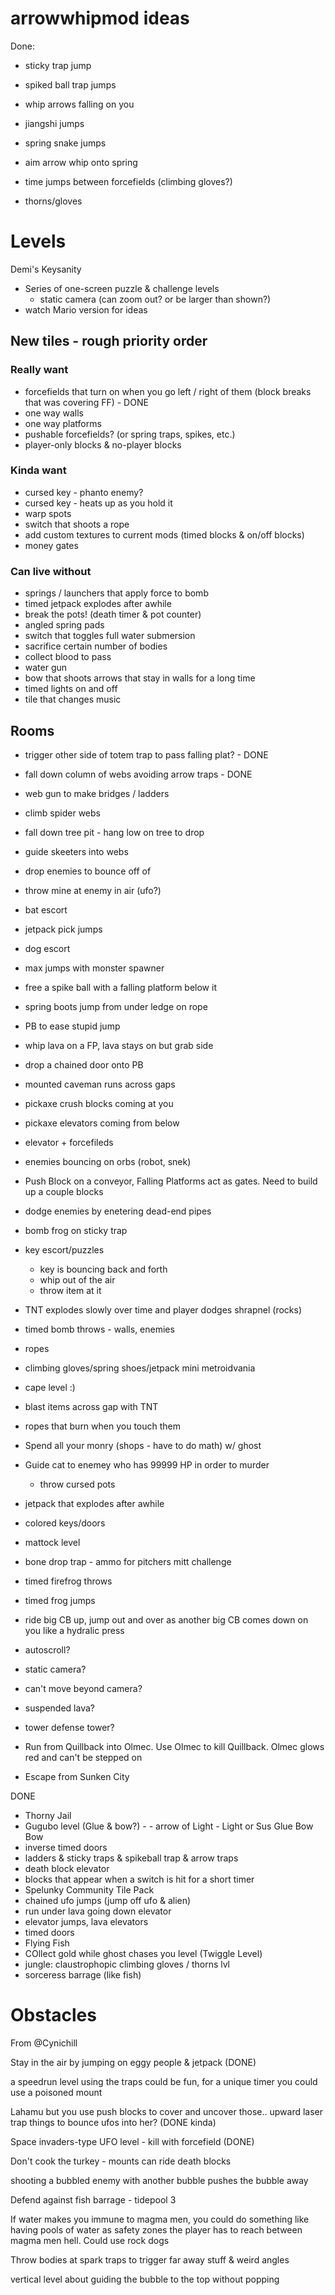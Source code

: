 # arrowwhipmod ideas

Done:

- sticky trap jump
- spiked ball trap jumps

- whip arrows falling on you
- jiangshi jumps
- spring snake jumps
- aim arrow whip onto spring
- time jumps between forcefields (climbing gloves?)
- thorns/gloves

# Levels

Demi's Keysanity

- Series of one-screen puzzle & challenge levels
    - static camera (can zoom out? or be larger than shown?)
- watch Mario version for ideas

## New tiles - rough priority order

### Really want

- forcefields that turn on when you go left / right of them (block breaks that was covering FF) - DONE
- one way walls
- one way platforms
- pushable forcefields? (or spring traps, spikes, etc.)
- player-only blocks & no-player blocks

### Kinda want

- cursed key - phanto enemy?
- cursed key - heats up as you hold it
- warp spots
- switch that shoots a rope
- add custom textures to current mods (timed blocks & on/off blocks)
- money gates

### Can live without

- springs / launchers that apply force to bomb
- timed jetpack explodes after awhile
- break the pots! (death timer & pot counter)
- angled spring pads
- switch that toggles full water submersion
- sacrifice certain number of bodies
- collect blood to pass
- water gun
- bow that shoots arrows that stay in walls for a long time
- timed lights on and off
- tile that changes music

## Rooms

- trigger other side of totem trap to pass falling plat? - DONE
- fall down column of webs avoiding arrow traps - DONE
- web gun to make bridges / ladders
- climb spider webs
- fall down tree pit - hang low on tree to drop
- guide skeeters into webs

- drop enemies to bounce off of
- throw mine at enemy in air (ufo?)
- bat escort
- jetpack pick jumps
- dog escort
- max jumps with monster spawner
- free a spike ball with a falling platform below it
- spring boots jump from under ledge on rope
- PB to ease stupid jump
- whip lava on a FP, lava stays on but grab side

- drop a chained door onto PB
- mounted caveman runs across gaps
- pickaxe crush blocks coming at you
- pickaxe elevators coming from below
- elevator + forcefileds
- enemies bouncing on orbs (robot, snek)
- Push Block on a conveyor, Falling Platforms act as gates. Need to build up a couple blocks
- dodge enemies by enetering dead-end pipes
- bomb frog on sticky trap


- key escort/puzzles
    - key is bouncing back and forth
    - whip out of the air
    - throw item at it
- TNT explodes slowly over time and player dodges shrapnel (rocks)
- timed bomb throws - walls, enemies
- ropes
- climbing gloves/spring shoes/jetpack mini metroidvania
- cape level :)
- blast items across gap with TNT
- ropes that burn when you touch them
- Spend all your monry (shops - have to do math) w/ ghost
- Guide cat to enemey who has 99999 HP in order to murder
    - throw cursed pots
- jetpack that explodes after awhile
- colored keys/doors
- mattock level
- bone drop trap - ammo for pitchers mitt challenge
- timed firefrog throws
- timed frog jumps
- ride big CB up, jump out and over as another big CB comes down on you like a hydralic press

- autoscroll?
- static camera?
- can't move beyond camera?
- suspended lava?
- tower defense tower?

- Run from Quillback into Olmec. Use Olmec to kill Quillback. Olmec glows red and can't be stepped on
- Escape from Sunken City

DONE

- Thorny Jail
- Gugubo level (Glue & bow?) - - arrow of Light - Light or Sus Glue Bow Bow
- inverse timed doors
- ladders & sticky traps & spikeball trap & arrow traps
- death block elevator
- blocks that appear when a switch is hit for a short timer
- Spelunky Community Tile Pack
- chained ufo jumps (jump off ufo & alien)
- run under lava going down elevator
- elevator jumps, lava elevators
- timed doors
- Flying Fish
- COllect gold while ghost chases you level (Twiggle Level)
- jungle: claustrophopic climbing gloves / thorns lvl
- sorceress barrage (like fish)


# Obstacles

From @Cynichill

Stay in the air by jumping on eggy people & jetpack (DONE)

a speedrun level using the traps could be fun, for a unique timer you could use a poisoned mount

Lahamu but you use push blocks to cover and uncover those.. upward laser trap things to bounce ufos into her? (DONE kinda)

Space invaders-type UFO level - kill with forcefield (DONE)

Don't cook the turkey - mounts can ride death blocks

shooting a bubbled enemy with another bubble pushes the bubble away

Defend against fish barrage - tidepool 3

If water makes you immune to magma men, you could do something like having pools of water as safety zones the player has to reach between magma men hell. Could use rock dogs

Throw bodies at spark traps to trigger far away stuff & weird angles

vertical level about guiding the bubble to the top without popping